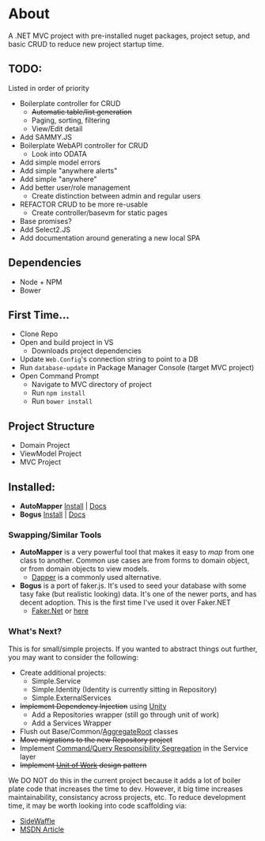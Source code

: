 # About

A .NET MVC project with pre-installed nuget packages, project setup, and basic CRUD to reduce new project startup time.

## TODO:

Listed in order of priority

- Boilerplate controller for CRUD
	- ~~Automatic table/list generation~~
	- Paging, sorting, filtering
	- View/Edit detail
- Add SAMMY.JS
- Boilerplate WebAPI controller for CRUD
	- Look into ODATA
- Add simple model errors
- Add simple "anywhere alerts"
- Add simple "anywhere"
- Add better user/role management
	- Create distinction between admin and regular users
- REFACTOR CRUD to be more re-usable
	- Create controller/basevm for static pages
- Base promises?
- Add Select2.JS
- Add documentation around generating a new local SPA

## Dependencies

- Node + NPM
- Bower


## First Time...

- Clone Repo
- Open and build project in VS
	- Downloads project dependencies
- Update `Web.Config`'s connection string to point to a DB
- Run `database-update` in Package Manager Console (target MVC project)
- Open Command Prompt
	- Navigate to MVC directory of project
	- Run `npm install`
	- Run `bower install`


## Project Structure

- Domain Project
- ViewModel Project
- MVC Project


## Installed:

- **AutoMapper** [Install](https://www.nuget.org/packages/AutoMapper/) | [Docs](https://github.com/AutoMapper/AutoMapper/wiki/Getting-started)
- **Bogus** [Install](https://www.nuget.org/packages/Bogus/) | [Docs](https://github.com/bchavez/Bogus)


### Swapping/Similar Tools

- **AutoMapper** is a very powerful tool that makes it easy to _map_ from one class to another. Common use cases are from forms to domain object, or from domain objects to view models.
	- [Dapper](https://github.com/StackExchange/dapper-dot-net) is a commonly used alternative.
- **Bogus** is a port of faker.js. It's used to seed your database with some tasy fake (but realistic looking) data. It's one of the newer ports, and has decent adoption. This is the first time I've used it over Faker.NET
	- [Faker.Net](https://www.nuget.org/packages/Faker.Net/) or [here](https://github.com/slashdotdash/faker-cs)


### What's Next?

This is for small/simple projects. If you wanted to abstract things out further, you may want to consider the following:

- Create additional projects:
	- Simple.Service
	- Simple.Identity (Identity is currently sitting in Repository)
	- Simple.ExternalServices
- ~~Implement Dependency Injection~~ using [Unity](https://github.com/unitycontainer/unity/tree/master/quickstarts)
	- Add a Repositories wrapper (still go through unit of work)
	- Add a Services Wrapper
- Flush out Base/Common/[AggregateRoot](http://martinfowler.com/bliki/DDD_Aggregate.html) classes
- ~~Move migrations to the new Repository project~~
- Implement [Command/Query Responsibility Segregation](http://martinfowler.com/bliki/CQRS.html) in the Service layer
- ~~Implement [Unit of Work](http://www.codeproject.com/Articles/581487/Unit-of-Work-Design-Pattern) design pattern~~

We DO NOT do this in the current project because it adds a lot of boiler plate code that increases the time to dev. However, it big time increases maintainability, consistancy across projects, etc. To reduce development time, it may be worth looking into code scaffolding via:

- [SideWaffle](http://sidewaffle.com/)
- [MSDN Article](http://blogs.msdn.com/b/webdev/archive/2014/04/03/creating-a-custom-scaffolder-for-visual-studio.aspx)

